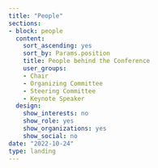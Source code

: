 ```yaml
---
title: "People"
sections:
- block: people
  content:
    sort_ascending: yes
    sort_by: Params.position
    title: People behind the Conference
    user_groups:
    - Chair
    - Organizing Committee
    - Steering Committee
    - Keynote Speaker
  design:
    show_interests: no
    show_role: yes
    show_organizations: yes
    show_social: no
date: "2022-10-24"
type: landing
---
```

